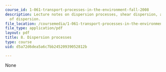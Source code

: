 ```yaml
---
course_id: 1-061-transport-processes-in-the-environment-fall-2008
description: Lecture notes on dispersion processes, shear dispersion, and other mechanisms
  of dispersion.
file_location: /coursemedia/1-061-transport-processes-in-the-environment-fall-2008/d5a72d6dea5a6c7bb24520939052812b_lec_08.pdf
file_type: application/pdf
layout: pdf
title: 8. Dispersion processes
type: course
uid: d5a72d6dea5a6c7bb24520939052812b

---
```

None